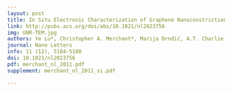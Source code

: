 ```yaml
---
layout: post
title: In Situ Electronic Characterization of Graphene Nanoconstrictions Fabricated in a Transmission Electron Microscope
link: http://pubs.acs.org/doi/abs/10.1021/nl2023756
img: GNR-TEM.jpg
authors: Ye Lu*, Christopher A. Merchant*, Marija Drndić, A.T. Charlie Johnson
journal: Nano Letters
info: 11 (12), 5184-5188
doi: 10.1021/nl2023756
pdf: merchant_nl_2011.pdf
supplement: merchant_nl_2011_si.pdf

---
```


